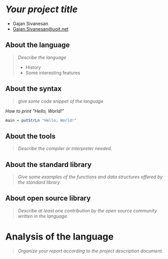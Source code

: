 # _Your project title_

- Gajan Sivanesan
- Gajan.Sivanesan@uoit.net

## About the language

> _Describe the language_
>
> - History
> - Some interesting features

## About the syntax

> _give some code snippet of the language_

*How to print "Hello, World!"*

```haskell
main = putStrLn "Hello, World!"
```

## About the tools

> _Describe the compiler or interpreter needed_.

## About the standard library

> _Give some examples of the functions and data structures
> offered by the standard library_.

## About open source library

> _Describe at least one contribution by the open source
community written in the language._

# Analysis of the language

> _Organize your report according to the project description
document_.


